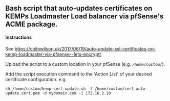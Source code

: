 ## Bash script that auto-updates certificates on KEMPs Loadmaster Load balancer via pfSense's ACME package.

#### Instructions

See https://colinwilson.uk/2017/06/19/auto-update-ssl-certificates-on-kemp-loadmaster-via-pfsense--lets-encrypt/

Upload the script to a custom location in your pfSense (e.g. `/home/custom/`).

Add the script execution command to the 'Action List' of your desired certificate configuration. e.g.

`sh /home/custom/kemp-cert-update.sh -f /home/custom/cert-auto-update.cert.pem -d mydomain.com -i 172.16.2.10`